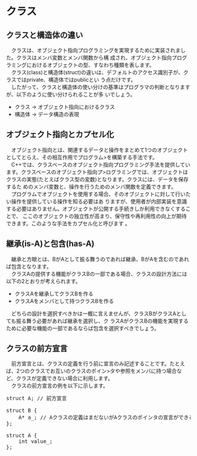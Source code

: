 # クラス
## クラスと構造体の違い
　クラスは、オブジェクト指向プログラミングを実現するために実装されました。クラスはメンバ変数とメンバ関数から構
成され、オブジェクト指向プログラミングにおけるオブジェクトの型、すなわち種類を表します。<br>
　クラス(class)と構造体(struct)の違いは、デフォルトのアクセス識別子が、クラスではprivate、構造体ではpublicとい
う点だけです。<br>
　したがって、クラスと構造体の使い分けの基準はプログラマの判断となりますが、以下のように使い分けられることが多
いでしょう。<br>

* クラス →  オブジェクト指向におけるクラス
* 構造体 →  データ構造の表現

## オブジェクト指向とカプセル化 
　オブジェクト指向とは、関連するデータと操作をまとめて1つのオブジェクトとしてとらえ、その相互作用でプログラム>を構築する手法です。<br>
　C++では、クラスベースのオブジェクト指向プログラミング手法を提供しています。クラスベースのオブジェクト指向プ>ログラミングでは、オブジェクトはクラスの実態(たとえばクラス型の変数)となります。クラスには、データを保存するた
めのメンバ変数と、操作を行うためのメンバ関数を定義できます。<br>
　プログラムでオブジェクトを使用する場合、そのオブジェクトに対して行いたい操作を提供している操作を知る必要はあ
りますが、使用者が内部実装を意識する必要はありません。オブジェクトが公開する手続きしか利用できなくすることで、
ここのオブジェクトの独立性が高まり、保守性や再利用性の向上が期待できます。このような手法をカプセル化と呼びます
。<br>

## 継承(is-A)と包含(has-A)
　継承と方眼とは、BがAとして振る舞うのであれば継承、BがAを含むのであれば包含となります。<br> 
　クラスAの提供する機能がクラスBの一部である場合、クラスの設計方法には以下の2とおりが考えられます。<br>

* クラスAを継承してクラスBを作る
* クラスAをメンバとして持つクラスBを作る

　どちらの設計を選択すべきかは一概に言えませんが、クラスBがクラスAとしても振る舞う必要があれば継承を選択し、ク
ラスAがクラスBの機能を実現するために必要な機能の一部であるならば包含を選択すべきでしょう。<br>

## クラスの前方宣言
　前方宣言とは、クラスの定義を行う前に宣言のみ記述することです。たとえば、2つのクラスでお互いのクラスのポイン>タや参照をメンバに持つ場合など、クラスが定義できない場合に利用します。<br>
　クラスの前方宣言の例を以下に示します。<br>

<pre>
struct A; // 前方宣言

struct B {
    A* a_; // Aクラスの定義はまだないがAクラスのポインタの宣言ができる
};

struct A {
    int value_;
};
</pre>
